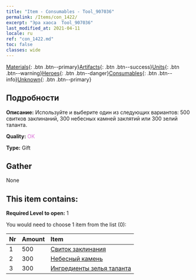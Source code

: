 ```yaml
---
title: "Item - Consumables - Tool_907036"
permalink: /Items/con_1422/
excerpt: "Эра хаоса  Tool_907036"
last_modified_at: 2021-04-11
locale: ru
ref: "con_1422.md"
toc: false
classes: wide
---
```

 [Materials](/ru/Items/){: .btn .btn--primary}[Artifacts](/ru/Items/Artifacts/){: .btn .btn--success}[Units](/ru/Items/Units/){: .btn .btn--warning}[Heroes](/ru/Items/Heroes/){: .btn .btn--danger}[Consumables](/ru/Items/Consumables/){: .btn .btn--info}[Unknown](/ru/Items/Unknown/){: .btn .btn--primary}

## Подробности
 **Описание:** Используйте и выберите один из следующих вариантов: 500 свитков заклинаний, 300 небесных камней заклятий или 300 зелий таланта.

 **Quality:** <span style="color: #DA70D6">OK</span>

 **Type:** Gift

## Gather

  None

## This item contains:

 **Required Level to open:** 1

 You would need to choose 1 item from the list (0):

  | Nr | Amount |     Item    |
  |:---|:-------|:------------|
  | 1 | 500 | [Свиток заклинания](/ru/Items/con_694/) | 
  | 2 | 300 | [Небесный камень](/ru/Items/art_188/) | 
  | 3 | 300 | [Ингредиенты зелья таланта](/ru/Items/con_1120/) | 
